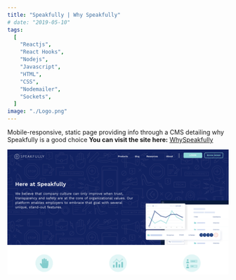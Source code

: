 ```yaml
---
title: "Speakfully | Why Speakfully"
# date: "2019-05-10"
tags:
  [
    "Reactjs",
    "React Hooks",
    "Nodejs",
    "Javascript",
    "HTML",
    "CSS",
    "Nodemailer",
    "Sockets",
  ]
image: "./Logo.png"
---
```


<!-- [Shiftradr] -->

Mobile-responsive, static page providing info through a CMS detailing why Speakfully is a good choice
**You can visit the site here:** [WhySpeakfully]

![](./SpeakfullyWhySpeakfully.png "Landing Page")

<!-- ![](./ST2.png "Feed")
![](./ST3.png "Filter")
![](./ST4.png "Chat")
![](./ST5.png "Chat2") -->

<!-- reference links --->

[whyspeakfully]: https://speakfully.com/whyspeakfully

<!-- [github]: https://github.com/shiftradr -->
